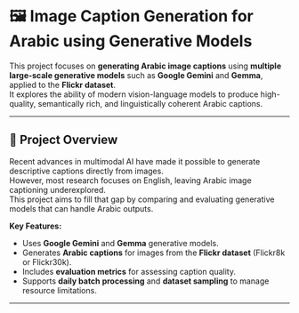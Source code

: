 # 🖼️ Image Caption Generation for Arabic using Generative Models

This project focuses on **generating Arabic image captions** using **multiple large-scale generative models** such as **Google Gemini** and **Gemma**, applied to the **Flickr dataset**.  
It explores the ability of modern vision-language models to produce high-quality, semantically rich, and linguistically coherent Arabic captions.

---

## 🚀 Project Overview

Recent advances in multimodal AI have made it possible to generate descriptive captions directly from images.  
However, most research focuses on English, leaving Arabic image captioning underexplored.  
This project aims to fill that gap by comparing and evaluating generative models that can handle Arabic outputs.

**Key Features:**
- Uses **Google Gemini** and **Gemma** generative models.
- Generates **Arabic captions** for images from the **Flickr dataset** (Flickr8k or Flickr30k).
- Includes **evaluation metrics** for assessing caption quality.
- Supports **daily batch processing** and **dataset sampling** to manage resource limitations.

---

